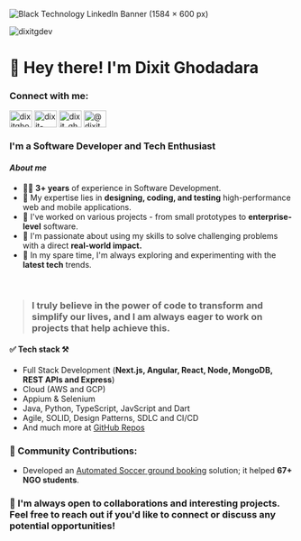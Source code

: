 
![Black Technology LinkedIn Banner (1584 × 600 px)](https://github.com/DixitGdev/DixitGDev/assets/51261247/a317a154-2972-4a23-9170-ff98bddc2ad7)

<p align="left"> <img src="https://komarev.com/ghpvc/?username=dixitgdev&label=Profile%20views&color=0e75b6&style=flat" alt="dixitgdev" /> </p>

# 👋 Hey there! I'm Dixit Ghodadara
<h3 align="left">Connect with me:</h3>
<p align="left">
<a href="https://twitter.com/dixitghodadara" target="blank"><img align="center" src="https://raw.githubusercontent.com/rahuldkjain/github-profile-readme-generator/master/src/images/icons/Social/twitter.svg" alt="dixitghodadara" height="30" width="40" /></a>
<a href="https://linkedin.com/in/dixit-ghodadara" target="blank"><img align="center" src="https://raw.githubusercontent.com/rahuldkjain/github-profile-readme-generator/master/src/images/icons/Social/linked-in-alt.svg" alt="dixit-ghodadara" height="30" width="40" /></a>
<a href="https://instagram.com/dixit_ghodadara" target="blank"><img align="center" src="https://raw.githubusercontent.com/rahuldkjain/github-profile-readme-generator/master/src/images/icons/Social/instagram.svg" alt="dixit_ghodadara" height="30" width="40" /></a>
<a href="https://medium.com/@dixitghodadara20" target="blank"><img align="center" src="https://raw.githubusercontent.com/rahuldkjain/github-profile-readme-generator/master/src/images/icons/Social/medium.svg" alt="@dixitghodadara20" height="30" width="40" /></a>
</p>

### I'm a Software Developer and Tech Enthusiast

#### _About me_
- 🧑‍💻 **3+ years** of experience in Software Development.
- 🔬 My expertise lies in **designing, coding, and testing** high-performance web and mobile applications.
- 🦾 I've worked on various projects - from small prototypes to **enterprise-level** software.
- 🚀 I'm passionate about using my skills to solve challenging problems with a direct **real-world impact.**
- 🔭 In my spare time, I'm always exploring and experimenting with the **latest tech** trends.
</br> 

> ### **I truly believe in the power of code to transform and simplify our lives, and I am always eager to work on projects that help achieve this.**

#### ✅ Tech stack ⚒️
- Full Stack Development (**Next.js, Angular, React, Node, MongoDB, REST APIs and Express**)
- Cloud (AWS and GCP)
- Appium & Selenium
- Java, Python, TypeScript, JavScript and Dart
- Agile, SOLID, Design Patterns, SDLC and CI/CD
- And much more at [GitHub Repos](https://github.com/DixitGdev?tab=repositories)

### 🫴 Community Contributions:
- Developed an [Automated Soccer ground booking](https://github.com/DixitGdev/Soccer-Booking-Automation-SIA-Singapore) solution; it helped **67+ NGO students**.

### 🤝 I'm always open to collaborations and interesting projects. Feel free to reach out if you'd like to connect or discuss any potential opportunities!
